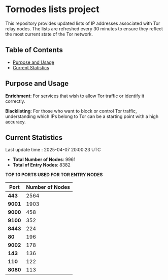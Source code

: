 # Tornodes lists project

This repository provides updated lists of IP addresses associated with Tor relay nodes. The lists are refreshed every 30 minutes to ensure they reflect the most current state of the Tor network.

## Table of Contents

- [Purpose and Usage](#purpose-and-usage)
- [Current Statistics](#current-statistics)


## Purpose and Usage

**Enrichment**: For services that wish to allow Tor traffic or identify it correctly.

**Blacklisting**: For those who want to block or control Tor traffic, understanding which IPs belong to Tor can be a starting point with a high accuracy.

## Current Statistics

Last update time : 2025-04-07 20:00:23 UTC

- **Total Number of Nodes**: 9961
- **Total of Entry Nodes**: 8382

**TOP 10 PORTS USED FOR TOR ENTRY NODES**

| **Port** | **Number of Nodes** |
|------|-----------------|
| **443**   | 2564  |
| **9001**   | 1903  |
| **9000**   | 458  |
| **9100**   | 352  |
| **8443**   | 224  |
| **80**   | 196  |
| **9002**   | 178  |
| **143**   | 136  |
| **110**   | 122  |
| **8080**   | 113  |

